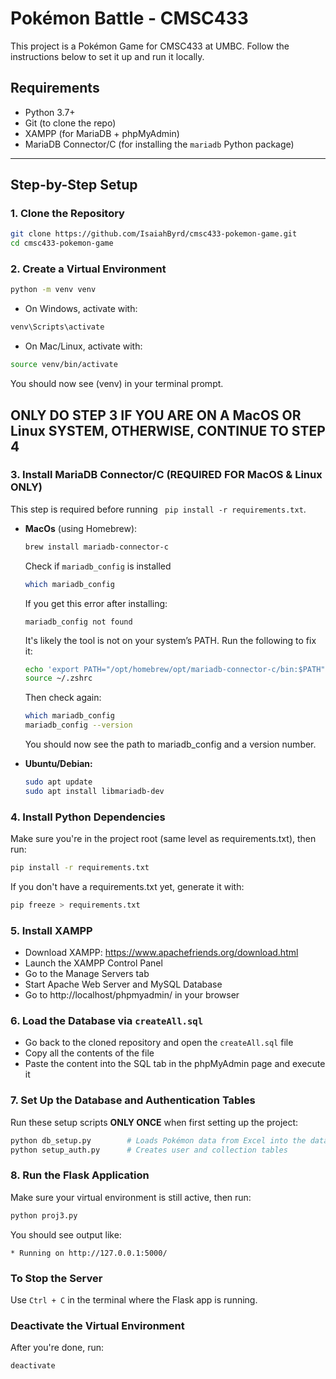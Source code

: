 # Pokémon Battle - CMSC433

This project is a Pokémon Game for CMSC433 at UMBC. Follow the instructions below to set it up and run it locally.

## Requirements

- Python 3.7+
- Git (to clone the repo)
- XAMPP (for MariaDB + phpMyAdmin)
- MariaDB Connector/C (for installing the `mariadb` Python package)

---

## Step-by-Step Setup

### 1. Clone the Repository

```bash
git clone https://github.com/IsaiahByrd/cmsc433-pokemon-game.git
cd cmsc433-pokemon-game
```

### 2. Create a Virtual Environment
```bash
python -m venv venv
```

- On Windows, activate with:
```bash
venv\Scripts\activate
```
- On Mac/Linux, activate with:
```bash
source venv/bin/activate
```

You should now see (venv) in your terminal prompt.

## **ONLY DO STEP 3 IF YOU ARE ON A MacOS OR Linux SYSTEM, OTHERWISE, CONTINUE TO STEP 4**
### 3. Install MariaDB Connector/C **(REQUIRED FOR MacOS & Linux ONLY)**
This step is required before running ``` pip install -r requirements.txt```.
- **MacOs** (using Homebrew):
  ```bash
  brew install mariadb-connector-c
  ```
  Check if ```mariadb_config``` is installed
  ```bash
  which mariadb_config
  ```
  If you get this error after installing:

  ```mariadb_config not found```

  It's likely the tool is not on your system’s PATH. Run the following to fix it:
  ```bash
  echo 'export PATH="/opt/homebrew/opt/mariadb-connector-c/bin:$PATH"' >> ~/.zshrc
  source ~/.zshrc
  ```

  Then check again:
  ```bash
  which mariadb_config
  mariadb_config --version
  ```

  You should now see the path to mariadb_config and a version number.

- **Ubuntu/Debian:**
  ```bash
  sudo apt update
  sudo apt install libmariadb-dev
  ```

### 4. Install Python Dependencies
Make sure you're in the project root (same level as requirements.txt), then run:
```bash
pip install -r requirements.txt
```

If you don't have a requirements.txt yet, generate it with:
```bash
pip freeze > requirements.txt
```

### 5. Install XAMPP
* Download XAMPP: https://www.apachefriends.org/download.html
* Launch the XAMPP Control Panel
* Go to the Manage Servers tab
* Start Apache Web Server and MySQL Database
* Go to http://localhost/phpmyadmin/ in your browser

### 6. Load the Database via `createAll.sql`
* Go back to the cloned repository and open the `createAll.sql` file
* Copy all the contents of the file
* Paste the content into the SQL tab in the phpMyAdmin page and execute it

### 7. Set Up the Database and Authentication Tables
Run these setup scripts **ONLY ONCE** when first setting up the project:

```bash
python db_setup.py        # Loads Pokémon data from Excel into the database
python setup_auth.py      # Creates user and collection tables
```

### 8. Run the Flask Application
Make sure your virtual environment is still active, then run:

```bash
python proj3.py
```

You should see output like:
```
* Running on http://127.0.0.1:5000/
```

### To Stop the Server
Use `Ctrl + C` in the terminal where the Flask app is running.

### Deactivate the Virtual Environment
After you're done, run:
```bash
deactivate
```







